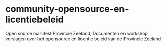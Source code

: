 # community-opensource-en-licentiebeleid
Open source manifest Provincie Zeeland, 
Documenten en workshop verslagen over het opensource en licentie beleid van de Provincie Zeeland
